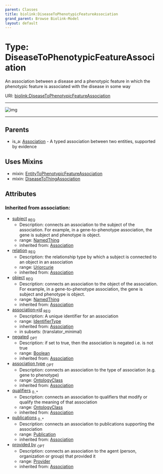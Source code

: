 ```yaml
---
parent: Classes
title: biolink:DiseaseToPhenotypicFeatureAssociation
grand_parent: Browse Biolink-Model
layout: default
---
```


# Type: DiseaseToPhenotypicFeatureAssociation


An association between a disease and a phenotypic feature in which the phenotypic feature is associated with the disease in some way

URI: [biolink:DiseaseToPhenotypicFeatureAssociation](https://w3id.org/biolink/vocab/DiseaseToPhenotypicFeatureAssociation)


---

![img](http://yuml.me/diagram/nofunky;dir:TB/class/\[Provider]<provided%20by(i)%200..1-%20\[DiseaseToPhenotypicFeatureAssociation&#124;relation(i):uriorcurie;id(i):identifier_type;negated(i):boolean%20%3F],%20\[Publication]<publications(i)%200..*-%20\[DiseaseToPhenotypicFeatureAssociation],%20\[OntologyClass]<qualifiers(i)%200..*-%20\[DiseaseToPhenotypicFeatureAssociation],%20\[OntologyClass]<association%20type(i)%200..1-%20\[DiseaseToPhenotypicFeatureAssociation],%20\[NamedThing]<object(i)%201..1-%20\[DiseaseToPhenotypicFeatureAssociation],%20\[NamedThing]<subject(i)%201..1-%20\[DiseaseToPhenotypicFeatureAssociation],%20\[DiseaseToPhenotypicFeatureAssociation]uses%20-.->\[EntityToPhenotypicFeatureAssociation],%20\[DiseaseToPhenotypicFeatureAssociation]uses%20-.->\[DiseaseToThingAssociation],%20\[Association]^-\[DiseaseToPhenotypicFeatureAssociation])

---


## Parents

 *  is_a: [Association](Association.md) - A typed association between two entities, supported by evidence

## Uses Mixins

 *  mixin: [EntityToPhenotypicFeatureAssociation](EntityToPhenotypicFeatureAssociation.md)
 *  mixin: [DiseaseToThingAssociation](DiseaseToThingAssociation.md)

## Attributes


### Inherited from association:

 * [subject](subject.md)  <sub>REQ</sub>
    * Description: connects an association to the subject of the association. For example, in a gene-to-phenotype association, the gene is subject and phenotype is object.
    * range: [NamedThing](NamedThing.md)
    * inherited from: [Association](Association.md)
 * [relation](relation.md)  <sub>REQ</sub>
    * Description: the relationship type by which a subject is connected to an object in an association
    * range: [Uriorcurie](types/Uriorcurie.md)
    * inherited from: [Association](Association.md)
 * [object](object.md)  <sub>REQ</sub>
    * Description: connects an association to the object of the association. For example, in a gene-to-phenotype association, the gene is subject and phenotype is object.
    * range: [NamedThing](NamedThing.md)
    * inherited from: [Association](Association.md)
 * [association➞id](association_id.md)  <sub>REQ</sub>
    * Description: A unique identifier for an association
    * range: [IdentifierType](types/IdentifierType.md)
    * inherited from: [Association](Association.md)
    * in subsets: (translator_minimal)
 * [negated](negated.md)  <sub>OPT</sub>
    * Description: if set to true, then the association is negated i.e. is not true
    * range: [Boolean](types/Boolean.md)
    * inherited from: [Association](Association.md)
 * [association type](association_type.md)  <sub>OPT</sub>
    * Description: connects an association to the type of association (e.g. gene to phenotype)
    * range: [OntologyClass](OntologyClass.md)
    * inherited from: [Association](Association.md)
 * [qualifiers](qualifiers.md)  <sub>0..*</sub>
    * Description: connects an association to qualifiers that modify or qualify the meaning of that association
    * range: [OntologyClass](OntologyClass.md)
    * inherited from: [Association](Association.md)
 * [publications](publications.md)  <sub>0..*</sub>
    * Description: connects an association to publications supporting the association
    * range: [Publication](Publication.md)
    * inherited from: [Association](Association.md)
 * [provided by](provided_by.md)  <sub>OPT</sub>
    * Description: connects an association to the agent (person, organization or group) that provided it
    * range: [Provider](Provider.md)
    * inherited from: [Association](Association.md)
